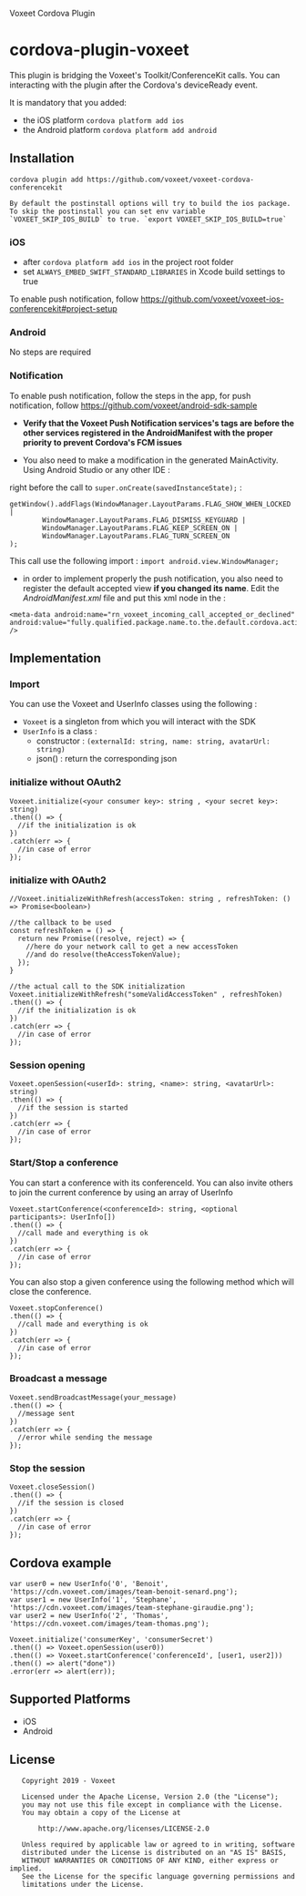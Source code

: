 Voxeet Cordova Plugin

# cordova-plugin-voxeet

This plugin is bridging the Voxeet's Toolkit/ConferenceKit calls. You can interacting with the plugin after the Cordova's deviceReady event.

It is mandatory that you added:
  - the iOS platform `cordova platform add ios`
  - the Android platform `cordova platform add android`

## Installation

    cordova plugin add https://github.com/voxeet/voxeet-cordova-conferencekit

    By default the postinstall options will try to build the ios package. To skip the postinstall you can set env variable `VOXEET_SKIP_IOS_BUILD` to true. `export VOXEET_SKIP_IOS_BUILD=true`

### iOS

- after `cordova platform add ios` in the project root folder
- set `ALWAYS_EMBED_SWIFT_STANDARD_LIBRARIES` in Xcode build settings to true

To enable push notification, follow https://github.com/voxeet/voxeet-ios-conferencekit#project-setup


### Android

No steps are required

### Notification

To enable push notification, follow the steps in the app, for push notification, follow https://github.com/voxeet/android-sdk-sample

- **Verify that the Voxeet Push Notification services's tags are before the other services registered in the AndroidManifest with the proper priority to prevent Cordova's FCM issues**

- You also need to make a modification in the generated MainActivity. Using Android Studio or any other IDE :

right before the call to `super.onCreate(savedInstanceState);` :
```
getWindow().addFlags(WindowManager.LayoutParams.FLAG_SHOW_WHEN_LOCKED |
        WindowManager.LayoutParams.FLAG_DISMISS_KEYGUARD |
        WindowManager.LayoutParams.FLAG_KEEP_SCREEN_ON |
        WindowManager.LayoutParams.FLAG_TURN_SCREEN_ON
);
```

This call use the following import : `import android.view.WindowManager;`

- in order to implement properly the push notification, you also need to register the default accepted view **if you changed its name**. Edit the _AndroidManifest.xml_ file and put this xml node in the _<application></application>_ :
```
<meta-data android:name="rn_voxeet_incoming_call_accepted_or_declined" android:value="fully.qualified.package.name.to.the.default.cordova.activity" />
```

## Implementation

### Import

You can use the Voxeet and UserInfo classes using the following :

- `Voxeet` is a singleton from which you will interact with the SDK
- `UserInfo` is a class :
    - constructor : `(externalId: string, name: string, avatarUrl: string)`
    - json() : return the corresponding json

### initialize without OAuth2

```
Voxeet.initialize(<your consumer key>: string , <your secret key>: string)
.then(() => {
  //if the initialization is ok
})
.catch(err => {
  //in case of error
});
```

### initialize with OAuth2

```
//Voxeet.initializeWithRefresh(accessToken: string , refreshToken: () => Promise<boolean>)

//the callback to be used
const refreshToken = () => {
  return new Promise((resolve, reject) => {
    //here do your network call to get a new accessToken
    //and do resolve(theAccessTokenValue);
  });
}

//the actual call to the SDK initialization
Voxeet.initializeWithRefresh("someValidAccessToken" , refreshToken)
.then(() => {
  //if the initialization is ok
})
.catch(err => {
  //in case of error
});
```

### Session opening

```
Voxeet.openSession(<userId>: string, <name>: string, <avatarUrl>: string)
.then(() => {
  //if the session is started
})
.catch(err => {
  //in case of error
});
```

### Start/Stop a conference

You can start a conference with its conferenceId. You can also invite
others to join the current conference by using an array of UserInfo

```
Voxeet.startConference(<conferenceId>: string, <optional participants>: UserInfo[])
.then(() => {
  //call made and everything is ok
})
.catch(err => {
  //in case of error
});
```

You can also stop a given conference using the following method which will close the conference.

```
Voxeet.stopConference()
.then(() => {
  //call made and everything is ok
})
.catch(err => {
  //in case of error
});
```

### Broadcast a message


```
Voxeet.sendBroadcastMessage(your_message)
.then(() => {
  //message sent
})
.catch(err => {
  //error while sending the message
});
```

### Stop the session


```
Voxeet.closeSession()
.then(() => {
  //if the session is closed
})
.catch(err => {
  //in case of error
});
```

## Cordova example

```
var user0 = new UserInfo('0', 'Benoit', 'https://cdn.voxeet.com/images/team-benoit-senard.png');
var user1 = new UserInfo('1', 'Stephane', 'https://cdn.voxeet.com/images/team-stephane-giraudie.png');
var user2 = new UserInfo('2', 'Thomas', 'https://cdn.voxeet.com/images/team-thomas.png');

Voxeet.initialize('consumerKey', 'consumerSecret')
.then(() => Voxeet.openSession(user0))
.then(() => Voxeet.startConference('conferenceId', [user1, user2]))
.then(() => alert("done"))
.error(err => alert(err));
```

## Supported Platforms

- iOS
- Android

## License

```
   Copyright 2019 - Voxeet

   Licensed under the Apache License, Version 2.0 (the "License");
   you may not use this file except in compliance with the License.
   You may obtain a copy of the License at

       http://www.apache.org/licenses/LICENSE-2.0

   Unless required by applicable law or agreed to in writing, software
   distributed under the License is distributed on an "AS IS" BASIS,
   WITHOUT WARRANTIES OR CONDITIONS OF ANY KIND, either express or implied.
   See the License for the specific language governing permissions and
   limitations under the License.
```

